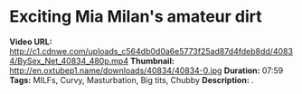 # Exciting Mia Milan's amateur dirt

**Video URL:** http://c1.cdnwe.com/uploads_c564db0d0a6e5773f25ad87d4fdeb8dd/40834/BySex_Net_40834_480p.mp4
**Thumbnail:** http://en.oxtubep1.name/downloads/40834/40834-0.jpg
**Duration:** 07:59
**Tags:** MILFs, Curvy, Masturbation, Big tits, Chubby
**Description:** .